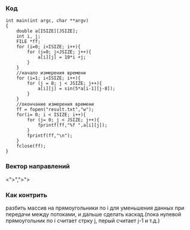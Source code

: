 ### Код
```
int main(int argc, char **argv)
{
    double a[ISIZE][JSIZE];
    int i, j;
    FILE *ff;
    for (i=0; i<ISIZE; i++){
        for (j=0; j<JSIZE; j++){
            a[i][j] = 10*i +j;
        }
    }
    //начало измерения времени
    for (i=1; i<ISIZE; i++){
        for (j = 8; j < JSIZE; j++){
            a[i][j] = sin(5*a[i-1][j-8]);
        }
    }
    //окончание измерения времени
    ff = fopen("result.txt","w");
    for(i= 0; i < ISIZE; i++){
        for (j= 0; j < JSIZE; j++){
            fprintf(ff,"%f ",a[i][j]);
        }
        fprintf(ff,"\n");
    }
    fclose(ff);
}
```
### Вектор направлений
<">",">">
### Как контрить
разбить массив на прямоугольники по i для уменьшения данных при передачи между потоками, и дальше сделать каскад.(пока нулевой прямоугольник по i считает стрку j, перый считает j-1 и т.д.)
